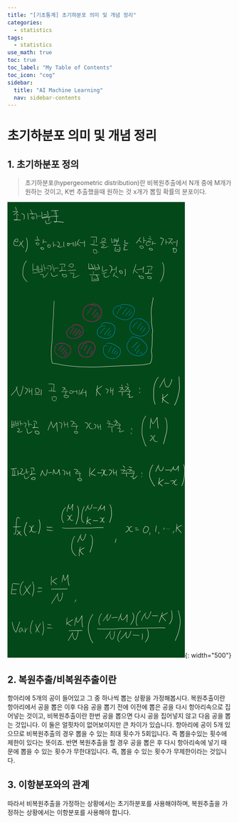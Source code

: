 ```yaml
---
title: "[기초통계] 초기하분포 의미 및 개념 정리" 
categories:
  - statistics
tags:
  - statistics
use_math: true
toc: true
toc_label: "My Table of Contents"
toc_icon: "cog"
sidebar:
  title: "AI Machine Learning"
  nav: sidebar-contents
---
```


# 초기하분포 의미 및 개념 정리

## 1. 초기하분포 정의

> 초기하분포(hypergeometric distribution)란 비복원추출에서 N개 중에 M개가 원하는 것이고, K번 추출했을때 원하는 것 x개가 뽑힐 확률의 분포이다. 

![figure01](/assets/images/statistics/hypergeometric/hypergeometric01.jpg){: width="500"}


## 2. 복원추출/비복원추출이란

항아리에 5개의 공이 들어있고 그 중 하나씩 뽑는 상황을 가정해봅시다. 
복원추출이란 항아리에서 공을 뽑은 이후 다음 공을 뽑기 전에 이전에 뽑은 공을 다시 항아리속으로 집어넣는 것이고, 
비복원추출이란 한번 공을 뽑으면 다시 공을 집어넣지 않고 다음 공을 뽑는 것입니다. 
이 둘은 얼핏차이 없어보이지만 큰 차이가 있습니다. 
항아리에 공이 5개 있으므로 비복원추출의 경우 뽑을 수 있는 최대 횟수가 5회입니다. 즉 뽑을수있는 횟수에 제한이 있다는 뜻이죠. 
반면 복원추출을 할 경우 공을 뽑은 후 다시 항아리속에 넣기 때문에 뽑을 수 있는 횟수가 무한대입니다. 
즉, 뽑을 수 있는 횟수가 무제한이라는 것입니다. 


## 3. 이항분포와의 관계 

따라서 비복원추출을 가정하는 상황에서는 초기하분포를 사용해야하며, 
복원추출을 가정하는 상황에서는 이항분포를 사용해야 합니다. 

